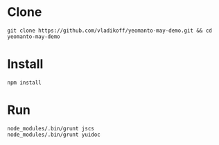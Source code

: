 # Clone
```
git clone https://github.com/vladikoff/yeomanto-may-demo.git && cd yeomanto-may-demo
```
# Install
```
npm install
```
# Run
```
node_modules/.bin/grunt jscs
node_modules/.bin/grunt yuidoc
```
